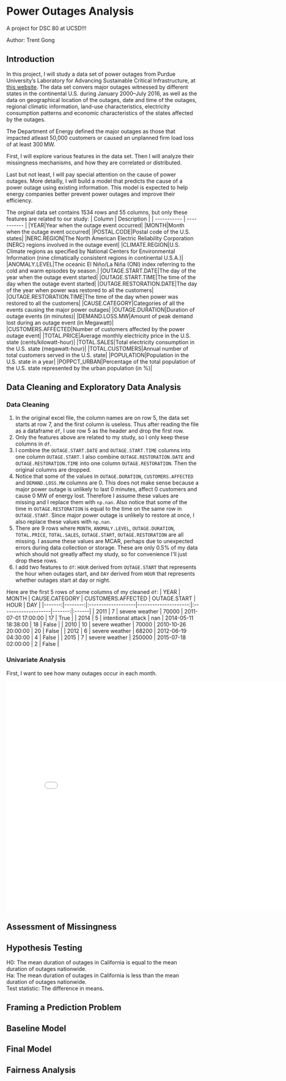 # Power Outages Analysis
A project for DSC 80 at UCSD!!!

Author: Trent Gong

## Introduction
In this project, I will study a data set of power outages from Purdue University’s Laboratory for Advancing Sustainable Critical Infrastructure, at [this website](https://engineering.purdue.edu/LASCI/research-data/outages). The data set convers major outages witnessed by different states in the continental U.S. during January 2000–July 2016, as well as the data on geographical location of the outages, date and time of the outages, regional climatic information, land-use characteristics, electricity consumption patterns and economic characteristics of the states affected by the outages.

The Department of Energy defined the major outages as those that impacted atleast 50,000 customers or caused an unplanned firm load loss of at least 300 MW.

First, I will explore various features in the data set. Then I will analyze their missingness mechanisms, and how they are correlated or distributed.

Last but not least, I will pay special attention on the cause of power outages. More detailly, I will build a model that predicts the cause of a power outage using existing information. This model is expected to help energy companies better prevent power outages and improve their efficiency.

The orginal data set contains 1534 rows and 55 columns, but only these features are related to our study:
| Column | Description |
| ----------- | ----------- |
|YEAR|Year when the outage event occurred|
|MONTH|Month when the outage event occurred|
|POSTAL.CODE|Postal code of the U.S. states|
|NERC.REGION|The North American Electric Reliability Corporation (NERC) regions involved in the outage event|
|CLIMATE.REGION|U.S. Climate regions as specified by National Centers for Environmental Information (nine climatically consistent regions in continental U.S.A.)|
|ANOMALY.LEVEL|The oceanic El Niño/La Niña (ONI) index referring to the cold and warm episodes by season.|
|OUTAGE.START.DATE|The day of the year when the outage event started|
|OUTAGE.START.TIME|The time of the day when the outage event started|
|OUTAGE.RESTORATION.DATE|The day of the year when power was restored to all the customers|
|OUTAGE.RESTORATION.TIME|The time of the day when power was restored to all the customers|
|CAUSE.CATEGORY|Categories of all the events causing the major power outages|
|OUTAGE.DURATION|Duration of outage events (in minutes)|
|DEMAND.LOSS.MW|Amount of peak demand lost during an outage event (in Megawatt)|
|CUSTOMERS.AFFECTED|Number of customers affected by the power outage event|
|TOTAL.PRICE|Average monthly electricity price in the U.S. state (cents/kilowatt-hour)|
|TOTAL.SALES|Total electricity consumption in the U.S. state (megawatt-hour)|
|TOTAL.CUSTOMERS|Annual number of total customers served in the U.S. state|
|POPULATION|Population in the U.S. state in a year|
|POPPCT_URBAN|Percentage of the total population of the U.S. state represented by the urban population (in %)|
## Data Cleaning and Exploratory Data Analysis
### Data Cleaning
1. In the original excel file, the column names are on row 5, the data set starts at row 7, and the first column is useless. Thus after reading the file as a dataframe `df`, I use row 5 as the header and drop the first row.
2. Only the features above are related to my study, so I only keep these columns in `df`.
3. I combine the `OUTAGE.START.DATE` and `OUTAGE.START.TIME` columns into one column `OUTAGE.START`. I also combine `OUTAGE.RESTORATION.DATE` and `OUTAGE.RESTORATION.TIME` into one column `OUTAGE.RESTORATION`. Then the original columns are dropped.
4. Notice that some of the values in `OUTAGE.DURATION`, `CUSTOMERS.AFFECTED` and `DEMAND.LOSS.MW` columns are 0. This does not make sense because a major power outage is unlikely to last 0 minutes, affect 0 customers and cause 0 MW of energy lost. Therefore I assume these values are missing and I replace them with `np.nan`. Also notice that some of the time in `OUTAGE.RESTORATION` is equal to the time on the same row in `OUTAGE.START`. Since major power outage is unlikely to restore at once, I also replace these values with `np.nan`.
5. There are 9 rows where `MONTH`, `ANOMALY.LEVEL`, `OUTAGE.DURATION`, `TOTAL.PRICE`, `TOTAL.SALES`, `OUTAGE.START`, `OUTAGE.RESTORATION` are all missing. I assume these values are MCAR, perhaps due to unexpected errors during data collection or storage. These are only 0.5% of my data which should not greatly affect my study, so for convenience I'll just drop these rows.
6. I add two features to `df`: `HOUR` derived from `OUTAGE.START` that represents the hour when outages start, and `DAY` derived from `HOUR` that represents whether outages start at day or night.

Here are the first 5 rows of some columns of my cleaned `df`:
|   YEAR |   MONTH | CAUSE.CATEGORY     |   CUSTOMERS.AFFECTED | OUTAGE.START        |   HOUR | DAY   |
|-------:|--------:|:-------------------|---------------------:|:--------------------|-------:|:------|
|   2011 |       7 | severe weather     |                70000 | 2011-07-01 17:00:00 |     17 | True  |
|   2014 |       5 | intentional attack |                  nan | 2014-05-11 18:38:00 |     18 | False |
|   2010 |      10 | severe weather     |                70000 | 2010-10-26 20:00:00 |     20 | False |
|   2012 |       6 | severe weather     |                68200 | 2012-06-19 04:30:00 |      4 | False |
|   2015 |       7 | severe weather     |               250000 | 2015-07-18 02:00:00 |      2 | False |


### Univariate Analysis
First, I want to see how many outages occur in each month.
<iframe
  src="assets/fig1.html"
  width="800"
  height="600"
  frameborder="0"
></iframe>

## Assessment of Missingness


## Hypothesis Testing
H0: The mean duration of outages in California is equal to the mean duration of outages nationwide.  
Ha: The mean duration of outages in California is less than the mean duration of outages nationwide.  
Test statistic: The difference in means.

## Framing a Prediction Problem

## Baseline Model

## Final Model

## Fairness Analysis